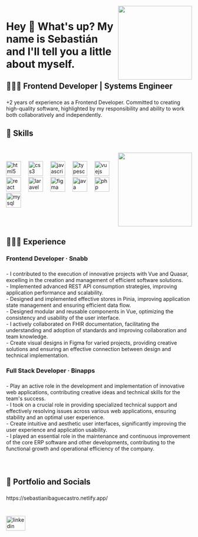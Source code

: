 <br clear="both">

<img align="right" height="200" src="https://i.pinimg.com/originals/17/01/7c/17017c9543c85194c21a5d80e35760bd.gif"  />

###

<h1 align="left">Hey 👋 What's up? My name is Sebastián and I'll tell you a little about myself.</h1>

###

<h2 align="left">👩🏻‍💻 Frontend Developer | Systems Engineer</h2>

###

<p align="left">+2 years of experience as a Frontend Developer. Committed to creating high-quality software, highlighted by my responsibility and ability to work both collaboratively and independently.</p>

###

<h2 align="left">🎨 Skills</h2>

###

<br clear="both">

<img align="right" height="200" src="https://images-wixmp-ed30a86b8c4ca887773594c2.wixmp.com/f/9100d753-02ac-4ed8-ac98-5e45d6deecad/depxc3c-2c74dc75-552f-4b74-9d49-a01ec4c8ea90.gif?token=eyJ0eXAiOiJKV1QiLCJhbGciOiJIUzI1NiJ9.eyJzdWIiOiJ1cm46YXBwOjdlMGQxODg5ODIyNjQzNzNhNWYwZDQxNWVhMGQyNmUwIiwiaXNzIjoidXJuOmFwcDo3ZTBkMTg4OTgyMjY0MzczYTVmMGQ0MTVlYTBkMjZlMCIsIm9iaiI6W1t7InBhdGgiOiJcL2ZcLzkxMDBkNzUzLTAyYWMtNGVkOC1hYzk4LTVlNDVkNmRlZWNhZFwvZGVweGMzYy0yYzc0ZGM3NS01NTJmLTRiNzQtOWQ0OS1hMDFlYzRjOGVhOTAuZ2lmIn1dXSwiYXVkIjpbInVybjpzZXJ2aWNlOmZpbGUuZG93bmxvYWQiXX0.ACqc7kQ3zva5d9HmQ6rAM2TWKQ_6KA_YgK4pzBCzpbo"  />

###

<div align="left">
  <img src="https://cdn.jsdelivr.net/gh/devicons/devicon/icons/html5/html5-original.svg" height="40" alt="html5 logo"  />
  <img width="12" />
  <img src="https://cdn.jsdelivr.net/gh/devicons/devicon/icons/css3/css3-original.svg" height="40" alt="css3 logo"  />
  <img width="12" />
  <img src="https://cdn.jsdelivr.net/gh/devicons/devicon/icons/javascript/javascript-original.svg" height="40" alt="javascript logo"  />
  <img width="12" />
  <img src="https://cdn.jsdelivr.net/gh/devicons/devicon/icons/typescript/typescript-original.svg" height="40" alt="typescript logo"  />
  <img width="12" />
  <img src="https://cdn.jsdelivr.net/gh/devicons/devicon/icons/vuejs/vuejs-original.svg" height="40" alt="vuejs logo"  />
  <img width="12" />
  <img src="https://cdn.jsdelivr.net/gh/devicons/devicon/icons/react/react-original.svg" height="40" alt="react logo"  />
  <img width="12" />
  <img src="https://cdn.simpleicons.org/laravel/FF2D20" height="40" alt="laravel logo"  />
  <img width="12" />
  <img src="https://cdn.jsdelivr.net/gh/devicons/devicon/icons/figma/figma-original.svg" height="40" alt="figma logo"  />
  <img width="12" />
  <img src="https://cdn.jsdelivr.net/gh/devicons/devicon/icons/java/java-original.svg" height="40" alt="java logo"  />
  <img width="12" />
  <img src="https://cdn.jsdelivr.net/gh/devicons/devicon/icons/php/php-original.svg" height="40" alt="php logo"  />
  <img width="12" />
  <img src="https://cdn.jsdelivr.net/gh/devicons/devicon/icons/mysql/mysql-original.svg" height="40" alt="mysql logo"  />
</div>

###

<br clear="both">

<h2 align="left">👷🏻‍♂️ Experience</h2>

###

<h3 align="left">Frontend Developer · Snabb</h3>

###

<p align="left">- I contributed to the execution of innovative projects with Vue and Quasar, excelling in the creation and management of efficient software solutions.<br>- Implemented advanced REST API consumption strategies, improving application performance and scalability.<br>- Designed and implemented effective stores in Pinia, improving application state management and ensuring efficient data flow.<br>- Designed modular and reusable components in Vue, optimizing the consistency and usability of the user interface.<br>- I actively collaborated on FHIR documentation, facilitating the understanding and adoption of standards and improving collaboration and team knowledge.<br>- Create visual designs in Figma for varied projects, providing creative solutions and ensuring an effective connection between design and technical implementation.</p>

###

<h3 align="left">Full Stack Developer · Binapps</h3>

###

<p align="left">- Play an active role in the development and implementation of innovative web applications, contributing creative ideas and technical skills for the team's success.<br>- I took on a crucial role in providing specialized technical support and effectively resolving issues across various web applications, ensuring stability and an optimal user experience.<br>- Create intuitive and aesthetic user interfaces, significantly improving the user experience and application usability.<br>- I played an essential role in the maintenance and continuous improvement of the core ERP software and other developments, contributing to the functional growth and operational efficiency of the company.</p>

###

<br clear="both">

<h2 align="left">💼 Portfolio and Socials</h2>

###

<p align="left">https://sebastianibaguecastro.netlify.app/</p>

###

<br clear="both">

<div align="left">
  <a href="https://www.linkedin.com/in/sebastianibaguecastro/" target="_blank">
    <img src="https://raw.githubusercontent.com/maurodesouza/profile-readme-generator/master/src/assets/icons/social/linkedin/default.svg" width="52" height="40" alt="linkedin logo"  />
  </a>
</div>

###
